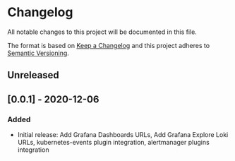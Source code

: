 # Changelog
All notable changes to this project will be documented in this file.

The format is based on [Keep a Changelog](http://keepachangelog.com/en/1.0.0/)
and this project adheres to [Semantic
Versioning](http://semver.org/spec/v2.0.0.html).

## Unreleased

## [0.0.1] - 2020-12-06

### Added
- Initial release: Add Grafana Dashboards URLs, Add Grafana Explore Loki URLs, kubernetes-events plugin integration, alertmanager plugins integration
